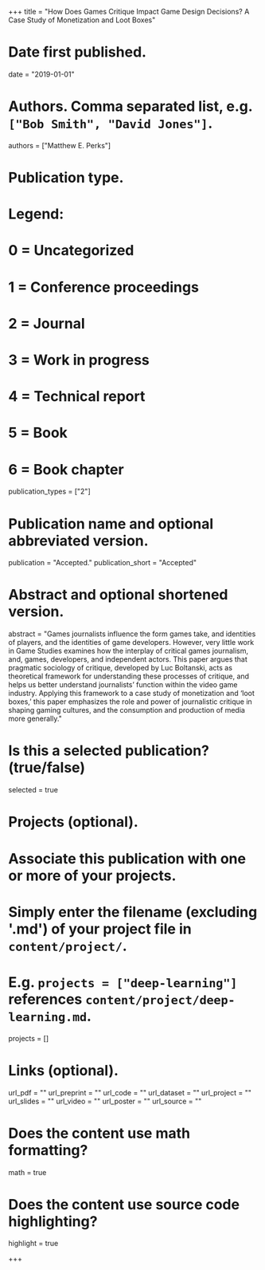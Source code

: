 +++
title = "How Does Games Critique Impact Game Design Decisions? A Case Study of Monetization and Loot Boxes"

# Date first published.
date = "2019-01-01"

# Authors. Comma separated list, e.g. `["Bob Smith", "David Jones"]`.
authors = ["Matthew E. Perks"]

# Publication type.
# Legend:
# 0 = Uncategorized
# 1 = Conference proceedings
# 2 = Journal
# 3 = Work in progress
# 4 = Technical report
# 5 = Book
# 6 = Book chapter
publication_types = ["2"]

# Publication name and optional abbreviated version.
publication = "Accepted."
publication_short = "Accepted"

# Abstract and optional shortened version.
abstract = "Games journalists influence the form games take, and identities of players, and the identities of game developers. However, very little work in Game Studies examines how the interplay of critical games journalism, and, games, developers, and independent actors. This paper argues that pragmatic sociology of critique, developed by Luc Boltanski, acts as theoretical framework for understanding these processes of critique, and helps us better understand journalists’ function within the video game industry. Applying this framework to a case study of monetization and ‘loot boxes,’ this paper emphasizes the role and power of journalistic critique in shaping gaming cultures, and the consumption and production of media more generally."



# Is this a selected publication? (true/false)
selected = true

# Projects (optional).
#   Associate this publication with one or more of your projects.
#   Simply enter the filename (excluding '.md') of your project file in `content/project/`.
#   E.g. `projects = ["deep-learning"]` references `content/project/deep-learning.md`.
projects = []

# Links (optional).
url_pdf = ""
url_preprint = ""
url_code = ""
url_dataset = ""
url_project = ""
url_slides = ""
url_video = ""
url_poster = ""
url_source = ""



# Does the content use math formatting?
math = true

# Does the content use source code highlighting?
highlight = true



+++

